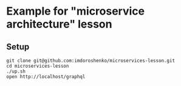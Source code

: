 # Example for "microservice architecture" lesson

## Setup

```shell
git clone git@github.com:imdoroshenko/microservices-lesson.git
cd microservices-lesson
./up.sh
open http://localhost/graphql
```